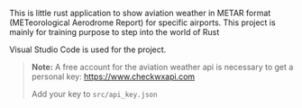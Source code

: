 This is little rust application to show aviation weather in METAR format (METeorological Aerodrome Report) for specific airports. This project is mainly for training purpose to step into the world of Rust

Visual Studio Code is used for the project.

> **Note:** A free account for the aviation weather api is necessary to get a personal key: https://www.checkwxapi.com
> 
> Add your key to `src/api_key.json`
